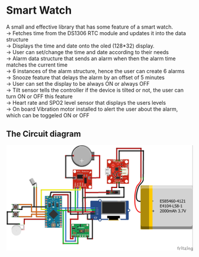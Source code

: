 # Smart Watch
A small and effective library that has some feature of a smart watch.  
-> Fetches time from the DS1306 RTC module and updates it into the data structure  
-> Displays the time and date onto the oled (128*32) display.  
-> User can set/change the time and date according to their needs  
-> Alarm data structure that sends an alarm when then the alarm time matches the current time  
-> 6 instances of the alarm structure, hence the user can create 6 alarms  
-> Snooze feature that delays the alarm by an offset of 5 minutes  
-> User can set the display to be always ON or always OFF  
-> Tilt sensor tells the controller if the device is tilted or not, the user can turn ON or OFF this feature  
-> Heart rate and SPO2 level sensor that displays the users levels  
-> On board Vibration motor installed to alert the user about the alarm, which can be toggeled ON or OFF 


## The Circuit diagram 
![Alt text](https://github.com/the-confused-genius/smart_watch/blob/main/smartwatch.jpg)
